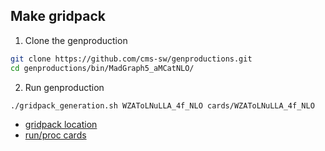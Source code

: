 
## Make gridpack

1.  Clone the genproduction                                                                                                                 
                                                                                                                                            
```bash                                                                                                                                     
git clone https://github.com/cms-sw/genproductions.git                                                                                      
cd genproductions/bin/MadGraph5_aMCatNLO/                                                                                                   
```                                                                                                                                         
                                                                                                                                            
2. Run genproduction                                                                                                                       
                                                                                                                                            
```bash                                                                                                                                     
./gridpack_generation.sh WZAToLNuLLA_4f_NLO cards/WZAToLNuLLA_4f_NLO                                                                        
```                                                                                                                                                                                                                         
 - [gridpack location](https://github.com/ico1036/WVA_study/blob/master/Sample_Generation/gridpack/gridpack_path.txt)
 - [run/proc cards](https://github.com/ico1036/WVA_study/tree/master/Sample_Generation/gridpack/cards)
 
